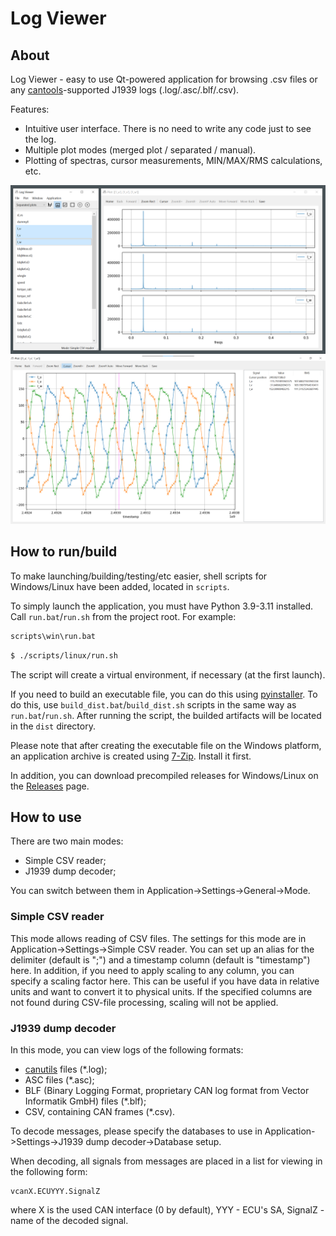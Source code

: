 # Log Viewer

## About

Log Viewer - easy to use Qt-powered application for browsing .csv files or any [cantools](https://cantools.readthedocs.io/)-supported J1939 logs (.log/.asc/.blf/.csv).

Features:
- Intuitive user interface. There is no need to write any code just to see the log.
- Multiple plot modes (merged plot / separated / manual).
- Plotting of spectras, cursor measurements, MIN/MAX/RMS calculations, etc.

![plot2](./resource/screenshots/plot2.png "Main window & spectrum")
![plot1](./resource/screenshots/plot1.png "Plotting phase currents")

## How to run/build

To make launching/building/testing/etc easier, shell scripts for Windows/Linux have been added, located in `scripts`.

To simply launch the application, you must have Python 3.9-3.11 installed. Call `run.bat`/`run.sh` from the project root. For example:

```bat
scripts\win\run.bat
```

```bash
$ ./scripts/linux/run.sh
```

The script will create a virtual environment, if necessary (at the first launch).

If you need to build an executable file, you can do this using [pyinstaller](https://pyinstaller.org/). To do this, use `build_dist.bat`/`build_dist.sh` scripts in the same way as `run.bat`/`run.sh`. After running the script, the builded artifacts will be located in the `dist` directory.

Please note that after creating the executable file on the Windows platform, an application archive is created using [7-Zip](https://www.7-zip.org/). Install it first.

In addition, you can download precompiled releases for Windows/Linux on the [Releases](https://github.com/konstc/log_viewer/releases) page.

## How to use

There are two main modes:
- Simple CSV reader;
- J1939 dump decoder;

You can switch between them in Application->Settings->General->Mode.

### Simple CSV reader

This mode allows reading of CSV files. The settings for this mode are in Application->Settings->Simple CSV reader. You can set up an alias for the delimiter (default is ";") and a timestamp column (default is "timestamp") here. In addition, if you need to apply scaling to any column, you can specify a scaling factor here. This can be useful if you have data in relative units and want to convert it to physical units. If the specified columns ​​are not found during CSV-file processing, scaling will not be applied.

### J1939 dump decoder

In this mode, you can view logs of the following formats:
- [canutils](https://github.com/linux-can/can-utils) files (*.log);
- ASC files (*.asc);
- BLF (Binary Logging Format, proprietary CAN log format from Vector Informatik GmbH) files (*.blf);
- CSV, containing CAN frames (*.csv).

To decode messages, please specify the databases to use in Application->Settings->J1939 dump decoder->Database setup.

When decoding, all signals from messages are placed in a list for viewing in the following form:

```
vcanX.ECUYYY.SignalZ
```

where X is the used CAN interface (0 by default), YYY - ECU's SA, SignalZ - name of the decoded signal.